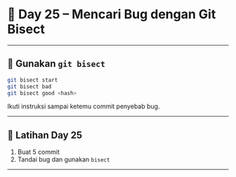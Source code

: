 # 📘 Day 25 – Mencari Bug dengan Git Bisect

---

## 🐞 Gunakan `git bisect`

```bash
git bisect start
git bisect bad
git bisect good <hash>
```

Ikuti instruksi sampai ketemu commit penyebab bug.

---

## 🧪 Latihan Day 25

1. Buat 5 commit
2. Tandai bug dan gunakan `bisect`

---
